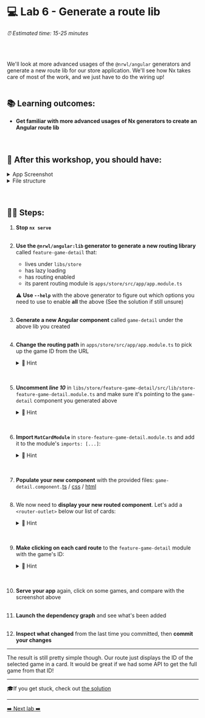 # 💻 Lab 6 - Generate a route lib

###### ⏰ Estimated time: 15-25 minutes
<br />

We'll look at more advanced usages of the `@nrwl/angular` generators and generate a new route lib for our store application. We'll see how Nx takes care of most of the work, and we just have to do the wiring up!
<br /><br />

## 📚 Learning outcomes:

- **Get familiar with more advanced usages of Nx generators to create an Angular route lib**
<br /><br /><br />
## 📲 After this workshop, you should have:

<details>
  <summary>App Screenshot</summary>
  <img src="../assets/lab6_screenshot.png" width="500" alt="screenshot of lab6 result">
</details>

<details>
  <summary>File structure</summary>
  <img src="../assets/lab6_directory-structure.png" height="700" alt="lab6 file structure">
</details>
<br /><br />

## 🏋️‍♀️ Steps:

1. **Stop `nx serve`**
   <br /><br />
2. **Use the `@nrwl/angular:lib` generator to generate a new routing library** called `feature-game-detail` that:

   - lives under `libs/store`
   - has lazy loading
   - has routing enabled
   - its parent routing module is `apps/store/src/app/app.module.ts`

   ⚠️ **Use `--help`** with the above generator to figure out which options you need to use to enable **all** the above (See the solution if still unsure)
   <br /><br />

3. **Generate a new Angular component** called `game-detail` under the above lib you created
   <br /><br />
4. **Change the routing path** in `apps/store/src/app/app.module.ts` to pick up the game ID from the URL

   <details>
   <summary>🐳 Hint</summary>

   ```ts
   {
   path: 'game/:id', // <---- HERE
   loadChildren: () =>
       import('@bg-hoard/store/feature-game-detail').then(/* ... */)
   }
   ```

    </details>
    <br /><br />

5. **Uncomment _line 10_** in `libs/store/feature-game-detail/src/lib/store-feature-game-detail.module.ts` and make sure it's pointing to the `game-detail` component you generated above

   <details>
   <summary>🐳 Hint</summary>

   ```ts
   RouterModule.forChild([
     { path: '', pathMatch: 'full', component: GameDetailComponent }
   ]);
   ```

    </details>
   <br /><br />

6. **Import `MatCardModule`** in `store-feature-game-detail.module.ts` and add it to the module's `imports: [...]`:


    <details>
    <summary>🐳 Hint</summary>

    ```ts
    import { MatCardModule } from '@angular/material/card';
    ```

     </details>
   <br /><br />

7. **Populate your new component** with the provided files: `game-detail.component.`[ts](../../examples/lab6/libs/store/feature-game-detail/src/lib/game-detail/game-detail.component.ts) / [css](../../examples/lab6/libs/store/feature-game-detail/src/lib/game-detail/game-detail.component.css) / [html](../../examples/lab6/libs/store/feature-game-detail/src/lib/game-detail/game-detail.component.html)
   <br /><br />
8. We now need to **display your new routed component**. Let's add a `<router-outlet>` below our list of cards:


    <details>
    <summary>🐳 Hint</summary>

    `apps/store/src/app/app.component.html`:

    ```html
    <div class="container">
        <div class="games-layout">
            <mat-card class="game-card" *ngFor="let game of games">
            ...
            </mat-card>
        </div>
        <router-outlet></router-outlet> <--- ADD IT HERE
    </div>
    ```

     </details>
   <br /><br />

9. **Make clicking on each card route** to the `feature-game-detail` module with the game's ID:


    <details>
    <summary>🐳 Hint</summary>

    ```html
    <div class="container">
        <div class="games-layout">
            <mat-card class="game-card"
                    *ngFor="let game of games"
                    [routerLink]="['/game', game.id]"> <--- HERE
            ...
            </mat-card>
        </div>
        <router-outlet></router-outlet>
    </div>
    ```

     </details>
   <br /><br />

10. **Serve your app** again, click on some games, and compare with the screenshot above
   <br /><br />
11. **Launch the dependency graph** and see what's been added
   <br /><br />
12. **Inspect what changed** from the last time you committed, then **commit your changes**

---

The result is still pretty simple though. Our route just displays the ID of the selected game in a card. It would be great if we had some API to get the full game from that ID!

---

🎓If you get stuck, check out [the solution](SOLUTION.md)

---

[➡️ Next lab ➡️](../lab7/LAB.md)
